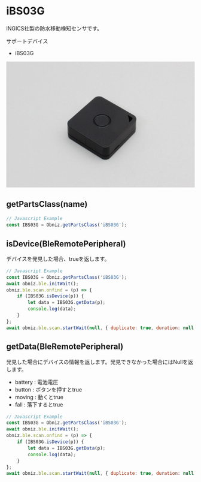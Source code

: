 # iBS03G

INGICS社製の防水移動検知センサです。

サポートデバイス

- iBS03G

![](image.jpg)


## getPartsClass(name)

```javascript
// Javascript Example
const IBS03G = Obniz.getPartsClass('iBS03G');
```

## isDevice(BleRemotePeripheral)

デバイスを発見した場合、trueを返します。

```javascript
// Javascript Example
const IBS03G = Obniz.getPartsClass('iBS03G');
await obniz.ble.initWait();
obniz.ble.scan.onfind = (p) => {
    if (IBS03G.isDevice(p)) {
        let data = IBS03G.getData(p);
        console.log(data);
    }
};
await obniz.ble.scan.startWait(null, { duplicate: true, duration: null });
```

## getData(BleRemotePeripheral)

発見した場合にデバイスの情報を返します。発見できなかった場合にはNullを返します。

- battery : 電池電圧
- button : ボタンを押すとtrue
- moving : 動くとtrue
- fall : 落下するとtrue

```javascript
// Javascript Example
const IBS03G = Obniz.getPartsClass('iBS03G');
await obniz.ble.initWait();
obniz.ble.scan.onfind = (p) => {
    if (IBS03G.isDevice(p)) {
        let data = IBS03G.getData(p);
        console.log(data);
    }
};
await obniz.ble.scan.startWait(null, { duplicate: true, duration: null });
```

